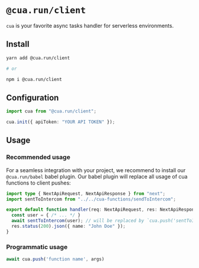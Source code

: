 # `@cua.run/client`

`cua` is your favorite async tasks handler for serverless environments.


## Install


```sh
yarn add @cua.run/client

# or

npm i @cua.run/client
```

## Configuration

```ts
import cua from "@cua.run/client";

cua.init({ apiToken: "YOUR API TOKEN" });
```

## Usage


### Recommended usage

For a seamless integration with your project, we recommend to install our `@cua.run/babel` babel plugin.
Our babel plugin will replace all usage of cua functions to client pushes:

```ts
import type { NextApiRequest, NextApiResponse } from "next";
import sentToIntercom from "../../cua-functions/sendToIntercom";

export default function handler(req: NextApiRequest, res: NextApiResponse) {
  const user = { /* ... */ }
  await sentToIntercom(user); // will be replaced by `cua.push('sentToIntercom', [user])` by our babel plugin
  res.status(200).json({ name: "John Doe" });
}
```


### Programmatic usage

```ts
await cua.push('function name', args)
```
